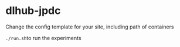 # dlhub-jpdc


Change the config template for your site, including path of containers


`./run.sh`to run the experiments
